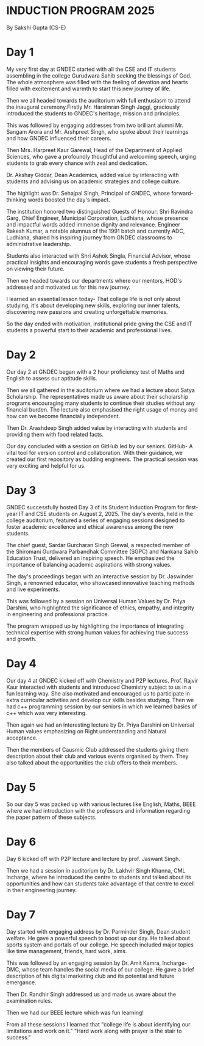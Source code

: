 # INDUCTION PROGRAM 2025
By Sakshi Gupta (CS-E) 
# Day 1
My very first day at GNDEC started with all the CSE and IT students assembling in the college Gurudwara Sahib seeking the blessings of God. The whole atmosphere was filled with the feeling of devotion and hearts filled with excitement and warmth to start this new journey of life.

Then we all headed towards the auditorium with full enthusiasm to attend the inaugural ceremony.Firstly Mr. Harsimran Singh Jaggi, graciously introduced the students to GNDEC's heritage, mission and principles. 

This was followed by engaging addresses from two brilliant alumni Mr. Sangam Arora and Mr. Arshpreet Singh, who spoke about their learnings and how GNDEC influenced their careers. 

Then Mrs. Harpreet Kaur Garewal, Head of the Department of Applied Sciences, who gave a profoundly thoughtful and welcoming speech, urging students to grab every chance with zeal and dedication. 

Dr. Akshay Giddar, Dean Academics, added value by interacting with students and advising us on academic strategies and college culture.

The highlight was Dr. Sehajpal Singh, Principal of GNDEC, whose forward-thinking words boosted the day's impact.

The institution honored two distinguished Guests of Honour: Shri Ravindra Garg, Chief Engineer, Municipal Corporation, Ludhiana, whose presence and impactful words added immense dignity and relevance. Engineer Rakesh Kumar, a notable alumnus of the 1991 batch and currently ADC, Ludhiana, shared his inspiring journey from GNDEC classrooms to administrative leadership.

Students also interacted with Shri Ashok Singla, Financial Advisor, whose practical insights and encouraging words gave students a fresh perspective on viewing their future.

Then we headed towards our departments where our mentors, HOD's addressed and motivated us for this new journey. 

I learned an essential lesson today- That college life is not only about studying, it's about developing new skills, exploring our inner talents, discovering new passions and creating unforgettable memories. 

So the day ended with motivation, institutional pride giving the CSE and IT students a powerful start to their academic and professional lives. 

# Day 2
Our day 2 at GNDEC began with a 2 hour proficiency test of Maths and English to assess our aptitude skills. 

Then we all gathered in the auditorium where we had a lecture about Satya Scholarship. The representatives made us aware about their scholarship programs encouraging many students to continue their studies without any financial burden. The lecture also emphasised the right usage of money and how can we become financially independent. 

Then Dr. Arashdeep Singh added value by interacting with students and providing them with food related facts. 

Our day concluded with a session on GitHub led by our seniors. GitHub- A vital tool for version control and collaboration. With their guidance, we created our first repository as budding engineers. The practical session was very exciting and helpful for us. 

# Day 3
GNDEC successfully hosted Day 3 of its Student Induction Program for first-year IT and CSE students on August 2, 2025. The day's events, held in the college auditorium, featured a series of engaging sessions designed to foster academic excellence and ethical awareness among the new students.

The chief guest, Sardar Gurcharan Singh Grewal, a respected member of the Shiromani Gurdwara Parbandhak Committee (SGPC) and Nankana Sahib Education Trust, delivered an inspiring speech. He emphasized the importance of balancing academic aspirations with strong values.

The day's proceedings began with an interactive session by Dr. Jaswinder Singh, a renowned educator, who showcased innovative teaching methods and live experiments.

This was followed by a session on Universal Human Values by Dr. Priya Darshini, who highlighted the significance of ethics, empathy, and integrity in engineering and professional practice.

The program wrapped up by highlighting the importance of integrating technical expertise with strong human values for achieving true success and growth.

# Day 4
Our day 4 at GNDEC kicked off with Chemistry and P2P lectures. Prof. Rajvir Kaur interacted with students and introduced Chemistry subject to us in a fun learning way. She also motivated and encouraged us to participate in extra curricular activities and develop our skills besides studying. Then we had c++ programming session by our seniors in which we learned basics of c++ which was very interesting. 

Then again we had an interesting lecture by Dr. Priya Darshini on Universal Human values emphasizing on Right understanding and Natural acceptance. 

Then the members of Causmic Club addressed the students giving them description about their club and various events organised by them. They also talked about the opportunities the club offers to their members. 

# Day 5
So our day 5 was packed up with various lectures like English, Maths, BEEE where we had introduction with the professors and information regarding the paper pattern of these subjects. 

# Day 6
Day 6 kicked off with P2P lecture and lecture by prof. Jaswant Singh. 

Then we had a session in auditorium by Dr. Lakhvir Singh Khanna, CML Incharge, where he introduced the centre to students and talked about its opportunities and how can students take advantage of that centre to excell in their engineering journey. 

# Day 7
Day started with engaging address by Dr. Parminder Singh, Dean student welfare. He gave a powerful speech to boost up our day. He talked about sports system and portals of our college. He speech included major topics like time management, friends, hard work, aims. 

This was followed by an engaging session by Dr. Amit Kamra, Incharge-DMC, whose team handles the social media of our college. He gave a brief description of his digital marketing club and its potential and future emergance. 

Then Dr. Randhir Singh addressed us and made us aware about the examination rules. 

Then we had our BEEE lecture which was fun learning! 

From all these sessions I learned that "college life is about identifying our limitations and work on it."
"Hard work along with prayer is the stair to success."

